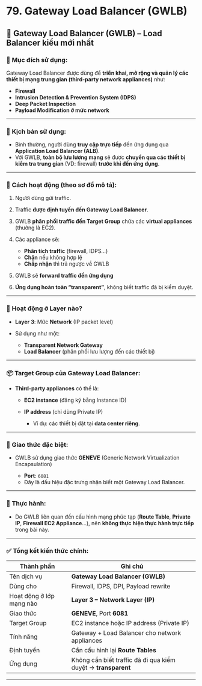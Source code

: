 # 79. Gateway Load Balancer (GWLB)

## 🔐 **Gateway Load Balancer (GWLB) – Load Balancer kiểu mới nhất**

### 📌 **Mục đích sử dụng:**

Gateway Load Balancer được dùng để **triển khai, mở rộng và quản lý các thiết bị mạng trung gian (third-party network appliances)** như:

* **Firewall**
* **Intrusion Detection & Prevention System (IDPS)**
* **Deep Packet Inspection**
* **Payload Modification ở mức network**

---

### 🧠 **Kịch bản sử dụng:**

* Bình thường, người dùng **truy cập trực tiếp** đến ứng dụng qua **Application Load Balancer (ALB)**.
* Với GWLB, **toàn bộ lưu lượng mạng** sẽ được **chuyển qua các thiết bị kiểm tra trung gian** (VD: firewall) **trước khi đến ứng dụng**.

---

### 🔁 **Cách hoạt động (theo sơ đồ mô tả):**

1. Người dùng gửi traffic.
2. Traffic **được định tuyến đến Gateway Load Balancer**.
3. GWLB **phân phối traffic đến Target Group** chứa các **virtual appliances** (thường là EC2).
4. Các appliance sẽ:

   * **Phân tích traffic** (firewall, IDPS…)
   * **Chặn** nếu không hợp lệ
   * **Chấp nhận** thì trả ngược về GWLB
5. GWLB sẽ **forward traffic đến ứng dụng**
6. **Ứng dụng hoàn toàn “transparent”**, không biết traffic đã bị kiểm duyệt.

---

### 📶 **Hoạt động ở Layer nào?**

* **Layer 3**: Mức **Network** (IP packet level)
* Sử dụng như một:

  * **Transparent Network Gateway**
  * **Load Balancer** (phân phối lưu lượng đến các thiết bị)

---

### 📦 **Target Group của Gateway Load Balancer:**

* **Third-party appliances** có thể là:

  * **EC2 instance** (đăng ký bằng Instance ID)
  * **IP address** (chỉ dùng Private IP)

    * Ví dụ: các thiết bị đặt tại **data center riêng**.

---

### 🔌 **Giao thức đặc biệt:**

* GWLB sử dụng giao thức **GENEVE** (Generic Network Virtualization Encapsulation)

  * **Port**: `6081`
  * Đây là dấu hiệu đặc trưng nhận biết một Gateway Load Balancer.

---

### 🧪 **Thực hành:**

* Do GWLB liên quan đến cấu hình mạng phức tạp (**Route Table**, **Private IP**, **Firewall EC2 Appliance**...), nên **không thực hiện thực hành trực tiếp** trong bài này.

---

### ✅ **Tổng kết kiến thức chính:**

| Thành phần               | Ghi chú                                                       |
| ------------------------ | ------------------------------------------------------------- |
| Tên dịch vụ              | **Gateway Load Balancer (GWLB)**                              |
| Dùng cho                 | Firewall, IDPS, DPI, Payload rewrite                          |
| Hoạt động ở lớp mạng nào | **Layer 3 – Network Layer (IP)**                              |
| Giao thức                | **GENEVE**, Port **6081**                                     |
| Target Group             | EC2 instance hoặc IP address (Private IP)                     |
| Tính năng                | Gateway + Load Balancer cho network appliances                |
| Định tuyến               | Cần cấu hình lại **Route Tables**                             |
| Ứng dụng                 | Không cần biết traffic đã đi qua kiểm duyệt → **transparent** |

---
